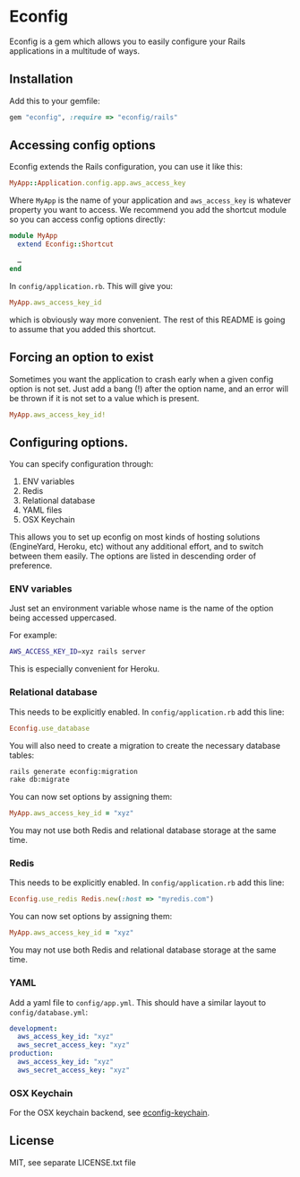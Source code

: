 # Econfig

Econfig is a gem which allows you to easily configure your Rails applications
in a multitude of ways.

## Installation

Add this to your gemfile:

``` ruby
gem "econfig", :require => "econfig/rails"
```

## Accessing config options

Econfig extends the Rails configuration, you can use it like this:

``` ruby
MyApp::Application.config.app.aws_access_key
```

Where `MyApp` is the name of your application and `aws_access_key` is whatever
property you want to access. We recommend you add the shortcut module so you
can access config options directly:

``` ruby
module MyApp
  extend Econfig::Shortcut

  …
end
```

In `config/application.rb`. This will give you:

``` ruby
MyApp.aws_access_key_id
```

which is obviously way more convenient. The rest of this README is going to
assume that you added this shortcut.

## Forcing an option to exist

Sometimes you want the application to crash early when a given config option is
not set. Just add a bang (!) after the option name, and an error will be thrown
if it is not set to a value which is present.

``` ruby
MyApp.aws_access_key_id!
```

## Configuring options.

You can specify configuration through:

1. ENV variables
2. Redis
3. Relational database
4. YAML files
5. OSX Keychain

This allows you to set up econfig on most kinds of hosting solutions
(EngineYard, Heroku, etc) without any additional effort, and to switch between
them easily. The options are listed in descending order of preference.

### ENV variables

Just set an environment variable whose name is the name of the option being accessed uppercased.

For example:

``` sh
AWS_ACCESS_KEY_ID=xyz rails server
```

This is especially convenient for Heroku.

### Relational database

This needs to be explicitly enabled. In `config/application.rb` add this line:

``` ruby
Econfig.use_database
```

You will also need to create a migration to create the necessary database tables:

``` sh
rails generate econfig:migration
rake db:migrate
```

You can now set options by assigning them:

``` ruby
MyApp.aws_access_key_id = "xyz"
```

You may not use both Redis and relational database storage at the same time.

### Redis

This needs to be explicitly enabled. In `config/application.rb` add this line:

``` ruby
Econfig.use_redis Redis.new(:host => "myredis.com")
```

You can now set options by assigning them:

``` ruby
MyApp.aws_access_key_id = "xyz"
```

You may not use both Redis and relational database storage at the same time.

### YAML

Add a yaml file to `config/app.yml`. This should have a similar layout to `config/database.yml`:

``` yaml
development:
  aws_access_key_id: "xyz"
  aws_secret_access_key: "xyz"
production:
  aws_access_key_id: "xyz"
  aws_secret_access_key: "xyz"
```

### OSX Keychain

For the OSX keychain backend, see [econfig-keychain](https://github.com/elabs/econfig-keychain).

## License

MIT, see separate LICENSE.txt file
